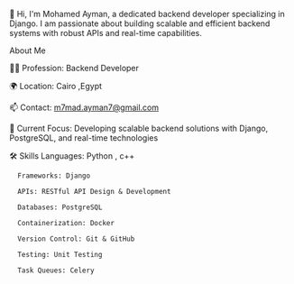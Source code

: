 👋 Hi, I'm Mohamed Ayman, a dedicated backend developer specializing in Django. I am passionate about building scalable and efficient backend systems with robust APIs and real-time capabilities.

About Me

👨‍💻 Profession: Backend Developer

🌍 Location: Cairo ,Egypt

📫 Contact: m7mad.ayman7@gmail.com 

🔧 Current Focus: Developing scalable backend solutions with Django, PostgreSQL, and real-time technologies

🛠️ Skills
      Languages: Python , c++ 

      Frameworks: Django

      APIs: RESTful API Design & Development
      
      Databases: PostgreSQL
      
      Containerization: Docker
      
      Version Control: Git & GitHub
      
      Testing: Unit Testing
      
      Task Queues: Celery
